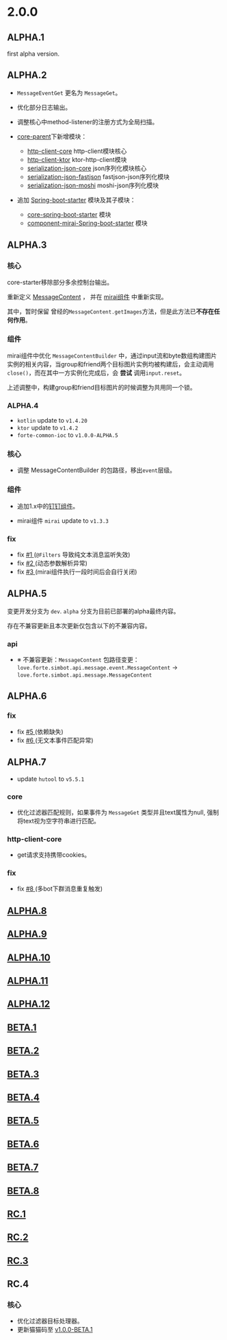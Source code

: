 # 2.0.0
## ALPHA.1
first alpha version.


## ALPHA.2
- `MessageEventGet` 更名为 `MessageGet`。

- 优化部分日志输出。
- 调整核心中method-listener的注册方式为全局扫描。

- [core-parent](./core-parent)下新增模块：
    - [http-client-core](./http/client-core) http-client模块核心
    - [http-client-ktor](./http/client-ktor) ktor-http-client模块
    - [serialization-json-core](./serialization/json-core) json序列化模块核心
    - [serialization-json-fastjson](./serialization/json-fastjson) fastjson-json序列化模块
    - [serialization-json-moshi](./serialization/json-moshi) moshi-json序列化模块

- 追加 [Spring-boot-starter](./spring-boot-starter) 模块及其子模块：
    - [core-spring-boot-starter](./spring-boot-starter/core-spring-boot-starter) 模块
    - [component-mirai-Spring-boot-starter](./spring-boot-starter/component-mirai-spring-boot-starter) 模块


## ALPHA.3

### 核心

core-starter移除部分多余控制台输出。

重新定义 [MessageContent](./core-parent/api/src/main/java/love/forte/simbot/api/message/MessageContent.kt) ，
并在 [mirai组件](./component/component-mirai) 中重新实现。 

其中，暂时保留 曾经的`MessageContent.getImages`方法，但是此方法已**不存在任何作用**。

### 组件

mirai组件中优化 `MessageContentBuilder` 中，通过input流和byte数组构建图片实例的相关内容，当group和friend两个目标图片实例均被构建后，会主动调用`close()`，而在其中一方实例化完成后，会 **尝试** 调用`input.reset`。
 
上述调整中，构建group和friend目标图片的时候调整为共用同一个锁。 



### ALPHA.4

- `kotlin` update to `v1.4.20`
- `ktor` update to `v1.4.2`
- `forte-common-ioc` to `v1.0.0-ALPHA.5`

### 核心

- 调整 MessageContentBuilder 的包路径，移出`event`层级。

### 组件

- 追加1.x中的[钉钉组件](./component/component-ding)。

- mirai组件 `mirai` update to `v1.3.3`


### fix

- fix [#1 ](https://github.com/ForteScarlet/simpler-robot/issues/1) (`@Filters` 导致纯文本消息监听失效)
- fix [#2 ](https://github.com/ForteScarlet/simpler-robot/issues/2) (动态参数解析异常)
- fix [#3 ](https://github.com/ForteScarlet/simpler-robot/issues/3) (mirai组件执行一段时间后会自行关闭)


## ALPHA.5

变更开发分支为 `dev`.
`alpha` 分支为目前已部署的alpha最终内容。


存在不兼容更新且本次更新仅包含以下的不兼容内容。
### api
- ※ 不兼容更新：`MessageContent` 包路径变更：`love.forte.simbot.api.message.event.MessageContent` -> `love.forte.simbot.api.message.MessageContent`


## ALPHA.6

### fix
- fix [#5 ](https://github.com/ForteScarlet/simpler-robot/issues/5) (依赖缺失)
- fix [#6 ](https://github.com/ForteScarlet/simpler-robot/issues/6) (无文本事件匹配异常)



## ALPHA.7

- update `hutool` to `v5.5.1`

### core
- 优化过滤器匹配规则，如果事件为 `MessageGet` 类型并且text属性为null, 强制将text视为空字符串进行匹配。

### http-client-core
- get请求支持携带cookies。

### fix 
- fix [#8 ](https://github.com/ForteScarlet/simpler-robot/issues/8) (多bot下群消息重复触发)


## [ALPHA.8](https://github.com/ForteScarlet/simpler-robot/releases/tag/v2.0.0-ALPHA.8)

## [ALPHA.9](https://github.com/ForteScarlet/simpler-robot/releases/tag/v2.0.0-ALPHA.9)

## [ALPHA.10](https://github.com/ForteScarlet/simpler-robot/releases/tag/v2.0.0-ALPHA.10)

## [ALPHA.11](https://github.com/ForteScarlet/simpler-robot/releases/tag/v2.0.0-ALPHA.11)

## [ALPHA.12](https://github.com/ForteScarlet/simpler-robot/releases/tag/v2.0.0-ALPHA.12)

## [BETA.1](https://github.com/ForteScarlet/simpler-robot/releases/tag/v2.0.0-BETA.1)

## [BETA.2](https://github.com/ForteScarlet/simpler-robot/releases/tag/v2.0.0-BETA.2)

## [BETA.3](https://github.com/ForteScarlet/simpler-robot/releases/tag/v2.0.0-BETA.3)

## [BETA.4](https://github.com/ForteScarlet/simpler-robot/releases/tag/v2.0.0-BETA.4)

## [BETA.5](https://github.com/ForteScarlet/simpler-robot/releases/tag/v2.0.0-BETA.5)

## [BETA.6](https://github.com/ForteScarlet/simpler-robot/releases/tag/v2.0.0-BETA.6)

## [BETA.7](https://github.com/ForteScarlet/simpler-robot/releases/tag/v2.0.0-BETA.7)

## [BETA.8](https://github.com/ForteScarlet/simpler-robot/releases/tag/v2.0.0-BETA.8)

## [RC.1](https://github.com/ForteScarlet/simpler-robot/releases/tag/v2.0.0-RC.1)

## [RC.2](https://github.com/ForteScarlet/simpler-robot/releases/tag/v2.0.0-RC.2)

## [RC.3](https://github.com/ForteScarlet/simpler-robot/releases/tag/v2.0.0-RC.3)

## RC.4
### 核心
- 优化过滤器目标处理器。
- 更新猫猫码至 [v1.0.0-BETA.1](https://github.com/ForteScarlet/CatCode/releases/tag/v1.0.0-BETA.1)

